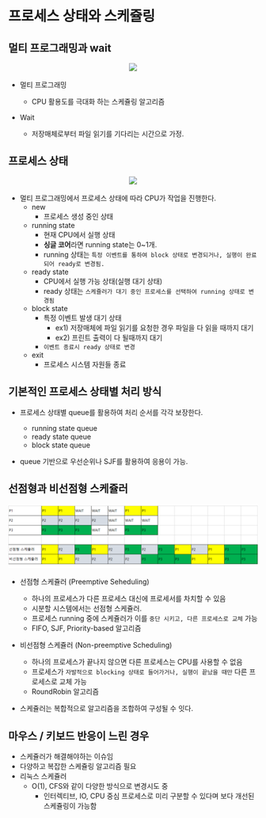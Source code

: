 # 프로세스 상태와 스케쥴링

## 멀티 프로그래밍과 wait

<center><img src="https://t1.daumcdn.net/cfile/tistory/2103FF375949D3C216"></center>

* 멀티 프로그래밍
  * CPU 활용도를 극대화 하는 스케쥴링 알고리즘

* Wait
  * 저장매체로부터 파일 읽기를 기다리는 시간으로 가정.

## 프로세스 상태

<center> <img src="https://images.velog.io/post-images/pa324/f6834b00-e19f-11e9-a254-b9025233ee3c/image.png"></center>

* 멀티 프로그래밍에서 프로세스 상태에 따라 CPU가 작업을 진행한다.
  * new
    * 프로세스 생성 중인 상태
  * running state
    * 현재 CPU에서 실행 상태
    * **싱글 코어**라면 running state는 0~1개.
    * running 상태는 `특정 이벤트를 통하여 block 상태로 변경되거나, 실행이 완료되어 ready로 변경됨.`
  * ready state
    * CPU에서 실행 가능 상태(실행 대기 상태)
    * ready 상태는 `스케쥴러가 대기 중인 프로세스를 선택하여 running 상태로 변경됨`
  * block state
    * 특정 이벤트 발생 대기 상태
      * ex1) 저장매체에 파일 읽기를 요청한 경우 파일을 다 읽을 때까지 대기
      * ex2) 프린트 출력이 다 될때까지 대기
    * `이벤트 종료시 ready 상태로 변경`
  * exit
    * 프로세스 시스템 자원들 종료

## 기본적인 프로세스 상태별 처리 방식

* 프로세스 상태별 queue를 활용하여 처리 순서를 각각 보장한다.
  * running state queue
  * ready state queue
  * block state queue

* queue 기반으로 우선순위나 SJF를 활용하여 응용이 가능.

## 선점형과 비선점형 스케쥴러

![선점형_비선점형_스케쥴러](./img/선점형_비선점형_스케쥴러.png)

* 선점형 스케쥴러 (Preemptive Seheduling)
  * 하나의 프로세스가 다른 프로세스 대신에 프로세서를 차치할 수 있음
  * 시분할 시스템에서는 선점형 스케쥴러.
  * 프로세스 running 중에 스케쥴러가 이를 `중단 시키고, 다른 프로세스로 교체` 가능
  * FIFO, SJF, Priority-based 알고리즘

* 비선점형 스케쥴러 (Non-preemptive Scheduling)
  * 하나의 프로세스가 끝나지 않으면 다른 프로세스는 CPU를 사용할 수 없음
  * 프로세스가 `자발적으로 blocking 상태로 들어가거나, 실행이 끝났을 때만` 다른 프로세스로 교체 가능
  * RoundRobin 알고리즘

* 스케쥴러는 복합적으로 알고리즘을 조합하여 구성될 수 잇다.

## 마우스 / 키보드 반응이 느린 경우

* 스케쥴러가 해결해야하는 이슈임
* 다양하고 복잡한 스케쥴링 알고리즘 필요
* 리눅스 스케쥴러
  * O(1), CFS와 같이 다양한 방식으로 변경시도 중
    * 인터렉티브, IO, CPU 중심 프로세스로 미리 구분할 수 있다며 보다 개선된 스케쥴링이 가능함